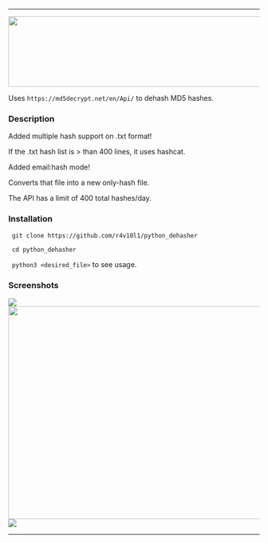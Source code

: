 <hr>
<p align="center"><img src="https://i.imgur.com/6ON97za.png" width="733,5" height="141"/></p>

Uses ```https://md5decrypt.net/en/Api/``` to dehash MD5 hashes.

### Description
Added multiple hash support on .txt format!

If the .txt hash list is > than 400 lines, it uses hashcat.

Added email:hash mode!

Converts that file into a new only-hash file.

The API has a limit of 400 total hashes/day.

### Installation
``` git clone https://github.com/r4v10l1/python_dehasher``` 

``` cd python_dehasher``` 

``` python3 <desired_file>``` to see usage.

### Screenshots
<img src="https://i.imgur.com/glOKTHT.png"/>
<img src="https://i.imgur.com/fTOSQmX.png" width="754,6" height="426,3"/>
<img src="https://i.imgur.com/1aHrndo.png"/>

<hr>
